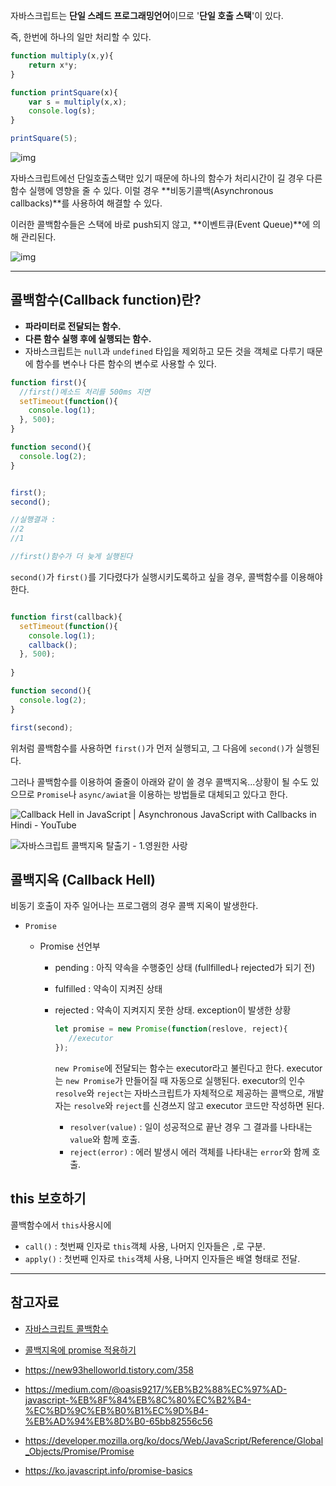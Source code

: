 자바스크립트는 **단일 스레드 프로그래밍언어**이므로 '**단일 호출 스택**'이 있다. 

즉, 한번에 하나의 일만 처리할 수 있다.



```javascript
function multiply(x,y){
    return x*y;
}

function printSquare(x){
    var s = multiply(x,x);
    console.log(s);
}

printSquare(5);
```

![img](https://t1.daumcdn.net/cfile/tistory/9995544C5C32151627)

자바스크립트에선 단일호출스택만 있기 때문에 하나의 함수가 처리시간이 길 경우 다른 함수 실행에 영향을 줄 수 있다. 이럴 경우 **비동기콜백(Asynchronous callbacks)**를 사용하여 해결할 수 있다.

이러한 콜백함수들은 스택에 바로 push되지 않고, **이벤트큐(Event Queue)**에 의해 관리된다.

![img](https://t1.daumcdn.net/cfile/tistory/99A7234F5C321A7F2B)



------------



## 콜백함수(Callback function)란?

- **파라미터로 전달되는 함수.**
- **다른 함수 실행 후에 실행되는 함수.**
- 자바스크립트는 `null`과 `undefined` 타입을 제외하고 모든 것을 객체로 다루기 때문에 함수를 변수나 다른 함수의 변수로 사용할 수 있다.

```javascript
function first(){
  //first()메소드 처리를 500ms 지연
  setTimeout(function(){
    console.log(1);
  }, 500);
}

function second(){
  console.log(2);
}


first();
second();

//실행결과 :
//2
//1

//first()함수가 더 늦게 실행된다
```

`second()`가 `first()`를 기다렸다가 실행시키도록하고 싶을 경우, 콜백함수를 이용해야한다.

```javascript

function first(callback){
  setTimeout(function(){
    console.log(1);
    callback();
  }, 500);
  
}

function second(){
  console.log(2);
}

first(second);
```

위처럼 콜백함수를 사용하면 `first()`가 먼저 실행되고, 그 다음에 `second()`가 실행된다.



그러나 콜백함수를 이용하여 줄줄이 아래와 같이 쓸 경우 콜백지옥...상황이 될 수도 있으므로 `Promise`나 `async/awiat`을 이용하는 방법들로 대체되고 있다고 한다.

![Callback Hell in JavaScript | Asynchronous JavaScript with Callbacks in  Hindi - YouTube](https://i.ytimg.com/vi/fr67u98nckk/maxresdefault.jpg)

![자바스크립트 콜백지옥 탈출기 - 1.영원한 사랑](https://bravenamme.github.io/files/posts/201910/promise_01.png)





## 콜백지옥 (Callback Hell)    

비동기 호출이 자주 일어나는 프로그램의 경우 콜백 지옥이 발생한다.        



- `Promise`
  
  - Promise 선언부
    - pending : 아직 약속을 수행중인 상태 (fullfilled나 rejected가 되기 전)
    
    - fulfilled : 약속이 지켜진 상태
    
    - rejected : 약속이 지켜지지 못한 상태. exception이 발생한 상황
    
      ```javascript
      let promise = new Promise(function(reslove, reject){
         //executor 
      });
      ```
    
      `new Promise`에 전달되는 함수는 executor라고 불린다고 한다. executor는 `new Promise`가 만들어질 때 자동으로 실행된다. executor의 인수 `resolve`와 `reject`는 자바스크립트가 자체적으로 제공하는 콜백으로, 개발자는 `resolve`와 `reject`를 신경쓰지 않고 executor 코드만 작성하면 된다.
    
      - `resolver(value)` : 일이 성공적으로 끝난 경우 그 결과를 나타내는 `value`와 함께 호출.
      - `reject(error)` : 에러 발생시 에러 객체를 나타내는 `error`와 함께 호출.



## this 보호하기    

콜백함수에서 `this`사용시에   

- `call()` : 첫번째 인자로 `this`객체 사용, 나머지 인자들은 `,`로 구분.
- `apply()` : 첫번째 인자로 `this`객체 사용, 나머지 인자들은 배열 형태로 전달.  







----



## 참고자료

- [자바스크립트 콜백함수](https://velog.io/@minidoo/%EC%9E%90%EB%B0%94%EC%8A%A4%ED%81%AC%EB%A6%BD%ED%8A%B8-%EC%BD%9C%EB%B0%B1-%ED%95%A8%EC%88%98Callback-Function)
- [콜백지옥에 promise 적용하기](https://preiner.medium.com/callback%EC%A7%80%EC%98%A5%EC%97%90-promise-%EC%A0%81%EC%9A%A9%ED%95%98%EA%B8%B0-d02272ecbabe)

- https://new93helloworld.tistory.com/358

- https://medium.com/@oasis9217/%EB%B2%88%EC%97%AD-javascript-%EB%8F%84%EB%8C%80%EC%B2%B4-%EC%BD%9C%EB%B0%B1%EC%9D%B4-%EB%AD%94%EB%8D%B0-65bb82556c56

- https://developer.mozilla.org/ko/docs/Web/JavaScript/Reference/Global_Objects/Promise/Promise

- https://ko.javascript.info/promise-basics